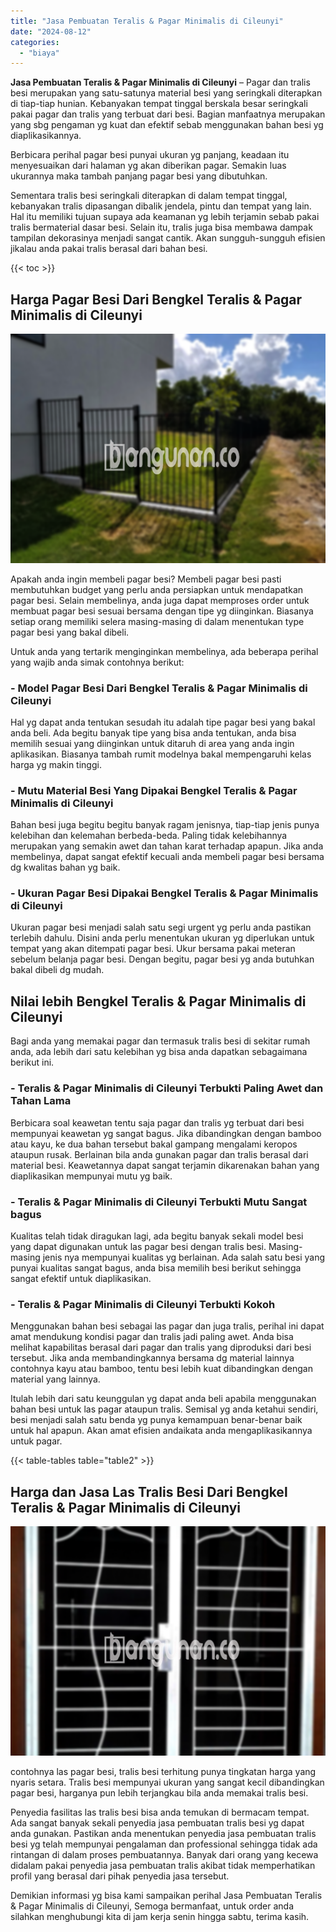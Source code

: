 ```yaml
---
title: "Jasa Pembuatan Teralis & Pagar Minimalis di Cileunyi"
date: "2024-08-12"
categories: 
  - "biaya"
---
```


**Jasa Pembuatan Teralis & Pagar Minimalis di Cileunyi** – Pagar dan tralis besi merupakan yang satu-satunya material besi yang seringkali diterapkan di tiap-tiap hunian. Kebanyakan tempat tinggal berskala besar seringkali pakai pagar dan tralis yang terbuat dari besi. Bagian manfaatnya merupakan yang sbg pengaman yg kuat dan efektif sebab menggunakan bahan besi yg diaplikasikannya.

Berbicara perihal pagar besi punyai ukuran yg panjang, keadaan itu menyesuaikan dari halaman yg akan diberikan pagar. Semakin luas ukurannya maka tambah panjang pagar besi yang dibutuhkan.

Sementara tralis besi seringkali diterapkan di dalam tempat tinggal, kebanyakan tralis dipasangan dibalik jendela, pintu dan tempat yang lain. Hal itu memiliki tujuan supaya ada keamanan yg lebih terjamin sebab pakai tralis bermaterial dasar besi. Selain itu, tralis juga bisa membawa dampak tampilan dekorasinya menjadi sangat cantik. Akan sungguh-sungguh efisien jikalau anda pakai tralis berasal dari bahan besi.

{{< toc >}}

## Harga Pagar Besi Dari Bengkel Teralis & Pagar Minimalis di Cileunyi

![Jasa Pembuatan Teralis & Pagar Minimalis di Cileunyi](/images/pagar-minimalis-murah-54.png)

Apakah anda ingin membeli pagar besi? Membeli pagar besi pasti membutuhkan budget yang perlu anda persiapkan untuk mendapatkan pagar besi. Selain membelinya, anda juga dapat memproses order untuk membuat pagar besi sesuai bersama dengan tipe yg diinginkan. Biasanya setiap orang memiliki selera masing-masing di dalam menentukan type pagar besi yang bakal dibeli.

Untuk anda yang tertarik menginginkan membelinya, ada beberapa perihal yang wajib anda simak contohnya berikut:
### \- Model Pagar Besi Dari Bengkel Teralis & Pagar Minimalis di Cileunyi

Hal yg dapat anda tentukan sesudah itu adalah tipe pagar besi yang bakal anda beli. Ada begitu banyak tipe yang bisa anda tentukan, anda bisa memilih sesuai yang diinginkan untuk ditaruh di area yang anda ingin aplikasikan. Biasanya tambah rumit modelnya bakal mempengaruhi kelas harga yg makin tinggi.

### \- Mutu Material Besi Yang Dipakai Bengkel Teralis & Pagar Minimalis di Cileunyi

Bahan besi juga begitu begitu banyak ragam jenisnya, tiap-tiap jenis punya kelebihan dan kelemahan berbeda-beda. Paling tidak kelebihannya merupakan yang semakin awet dan tahan karat terhadap apapun. Jika anda membelinya, dapat sangat efektif kecuali anda membeli pagar besi bersama dg kwalitas bahan yg baik.

### \- Ukuran Pagar Besi Dipakai Bengkel Teralis & Pagar Minimalis di Cileunyi

Ukuran pagar besi menjadi salah satu segi urgent yg perlu anda pastikan terlebih dahulu. Disini anda perlu menentukan ukuran yg diperlukan untuk tempat yang akan ditempati pagar besi. Ukur bersama pakai meteran sebelum belanja pagar besi. Dengan begitu, pagar besi yg anda butuhkan bakal dibeli dg mudah.

## Nilai lebih Bengkel Teralis & Pagar Minimalis di Cileunyi

Bagi anda yang memakai pagar dan termasuk tralis besi di sekitar rumah anda, ada lebih dari satu kelebihan yg bisa anda dapatkan sebagaimana berikut ini.

### \- Teralis & Pagar Minimalis di Cileunyi Terbukti Paling Awet dan Tahan Lama

Berbicara soal keawetan tentu saja pagar dan tralis yg terbuat dari besi mempunyai keawetan yg sangat bagus. Jika dibandingkan dengan bamboo atau kayu, ke dua bahan tersebut bakal gampang mengalami keropos ataupun rusak. Berlainan bila anda gunakan pagar dan tralis berasal dari material besi. Keawetannya dapat sangat terjamin dikarenakan bahan yang diaplikasikan mempunyai mutu yg baik.

### \- Teralis & Pagar Minimalis di Cileunyi Terbukti Mutu Sangat bagus

Kualitas telah tidak diragukan lagi, ada begitu banyak sekali model besi yang dapat digunakan untuk las pagar besi dengan tralis besi. Masing-masing jenis nya mempunyai kualitas yg berlainan. Ada salah satu besi yang punyai kualitas sangat bagus, anda bisa memilih besi berikut sehingga sangat efektif untuk diaplikasikan.

### \- Teralis & Pagar Minimalis di Cileunyi Terbukti Kokoh

Menggunakan bahan besi sebagai las pagar dan juga tralis, perihal ini dapat amat mendukung kondisi pagar dan tralis jadi paling awet. Anda bisa melihat kapabilitas berasal dari pagar dan tralis yang diproduksi dari besi tersebut. Jika anda membandingkannya bersama dg material lainnya contohnya kayu atau bamboo, tentu besi lebih kuat dibandingkan dengan material yang lainnya.

Itulah lebih dari satu keunggulan yg dapat anda beli apabila menggunakan bahan besi untuk las pagar ataupun tralis. Semisal yg anda ketahui sendiri, besi menjadi salah satu benda yg punya kemampuan benar-benar baik untuk hal apapun. Akan amat efisien andaikata anda mengaplikasikannya untuk pagar.

{{< table-tables table="table2" >}}

## Harga dan Jasa Las Tralis Besi Dari Bengkel Teralis & Pagar Minimalis di Cileunyi

![Jasa Pembuatan Teralis & Pagar Minimalis di Cileunyi](/images/teralis-minimalis-murah-38.png)

contohnya las pagar besi, tralis besi terhitung punya tingkatan harga yang nyaris setara. Tralis besi mempunyai ukuran yang sangat kecil dibandingkan pagar besi, harganya pun lebih terjangkau bila anda memakai tralis besi.

Penyedia fasilitas las tralis besi bisa anda temukan di bermacam tempat. Ada sangat banyak sekali penyedia jasa pembuatan tralis besi yg dapat anda gunakan. Pastikan anda menentukan penyedia jasa pembuatan tralis besi yg telah mempunyai pengalaman dan professional sehingga tidak ada rintangan di dalam proses pembuatannya. Banyak dari orang yang kecewa didalam pakai penyedia jasa pembuatan tralis akibat tidak memperhatikan profil yang berasal dari pihak penyedia jasa tersebut.

Demikian informasi yg bisa kami sampaikan perihal Jasa Pembuatan Teralis & Pagar Minimalis di Cileunyi, Semoga bermanfaat, untuk order anda silahkan menghubungi kita di jam kerja senin hingga sabtu, terima kasih.
